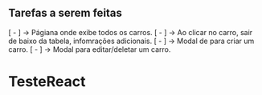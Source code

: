 ## Tarefas a serem feitas

[ - ] -> Págiana onde exibe todos os carros.
[ - ] -> Ao clicar no carro, sair de baixo da tabela, infomrações adicionais.
[ - ] -> Modal de para criar um carro.
[ - ] -> Modal para editar/deletar um carro.
# TesteReact
